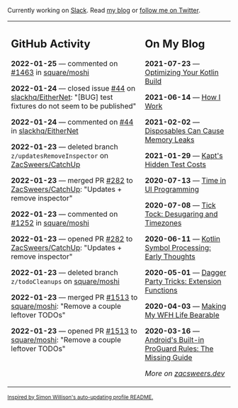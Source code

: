 Currently working on [Slack](https://slack.com/). Read [my blog](https://zacsweers.dev/) or [follow me on Twitter](https://twitter.com/ZacSweers).

<table><tr><td valign="top" width="60%">

## GitHub Activity
<!-- githubActivity starts -->
**2022-01-25** — commented on [#1463](https://github.com/square/moshi/issues/1463#issuecomment-1021573340) in [square/moshi](https://github.com/square/moshi)

**2022-01-24** — closed issue [#44](https://github.com/slackhq/EitherNet/issues/44) on [slackhq/EitherNet](https://github.com/slackhq/EitherNet): "[BUG] test fixtures do not seem to be published"

**2022-01-24** — commented on [#44](https://github.com/slackhq/EitherNet/issues/44#issuecomment-1020547931) in [slackhq/EitherNet](https://github.com/slackhq/EitherNet)

**2022-01-23** — deleted branch `z/updatesRemoveInspector` on [ZacSweers/CatchUp](https://github.com/ZacSweers/CatchUp)

**2022-01-23** — merged PR [#282](https://github.com/ZacSweers/CatchUp/pull/282) to [ZacSweers/CatchUp](https://github.com/ZacSweers/CatchUp): "Updates + remove inspector"

**2022-01-23** — commented on [#1252](https://github.com/square/moshi/issues/1252#issuecomment-1019597416) in [square/moshi](https://github.com/square/moshi)

**2022-01-23** — opened PR [#282](https://github.com/ZacSweers/CatchUp/pull/282) to [ZacSweers/CatchUp](https://github.com/ZacSweers/CatchUp): "Updates + remove inspector"

**2022-01-23** — deleted branch `z/todoCleanups` on [square/moshi](https://github.com/square/moshi)

**2022-01-23** — merged PR [#1513](https://github.com/square/moshi/pull/1513) to [square/moshi](https://github.com/square/moshi): "Remove a couple leftover TODOs"

**2022-01-23** — opened PR [#1513](https://github.com/square/moshi/pull/1513) to [square/moshi](https://github.com/square/moshi): "Remove a couple leftover TODOs"
<!-- githubActivity ends -->
</td><td valign="top" width="40%">

## On My Blog
<!-- blog starts -->
**2021-07-23** — [Optimizing Your Kotlin Build](https://www.zacsweers.dev/optimizing-your-kotlin-build/)

**2021-06-14** — [How I Work](https://www.zacsweers.dev/how-i-work/)

**2021-02-02** — [Disposables Can Cause Memory Leaks](https://www.zacsweers.dev/disposables-can-cause-memory-leaks/)

**2021-01-29** — [Kapt's Hidden Test Costs](https://www.zacsweers.dev/kapts-hidden-test-costs/)

**2020-07-13** — [Time in UI Programming](https://www.zacsweers.dev/time-in-ui/)

**2020-07-08** — [Tick Tock: Desugaring and Timezones](https://www.zacsweers.dev/ticktock-desugaring-timezones/)

**2020-06-11** — [Kotlin Symbol Processing: Early Thoughts](https://www.zacsweers.dev/kotlin-symbol-processor-early-thoughts/)

**2020-05-01** — [Dagger Party Tricks: Extension Functions](https://www.zacsweers.dev/dagger-party-tricks-extension-functions/)

**2020-04-03** — [Making My WFH Life Bearable](https://www.zacsweers.dev/making-wfh-life-bearable/)

**2020-03-16** — [Android's Built-in ProGuard Rules: The Missing Guide](https://www.zacsweers.dev/android-proguard-rules/)
<!-- blog ends -->
_More on [zacsweers.dev](https://zacsweers.dev/)_
</td></tr></table>

<sub><a href="https://simonwillison.net/2020/Jul/10/self-updating-profile-readme/">Inspired by Simon Willison's auto-updating profile README.</a></sub>